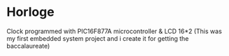 # Horloge
Clock programmed with PIC16F877A microcontroller &amp; LCD 16*2 (This was my first embedded system project  and i create it for getting the baccalaureate)
